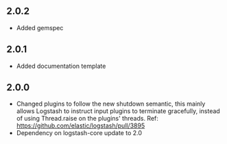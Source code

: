 ## 2.0.2
 - Added gemspec

## 2.0.1
 - Added documentation template
 
## 2.0.0
 - Changed plugins to follow the new shutdown semantic, this mainly allows Logstash to instruct input plugins to terminate gracefully, 
   instead of using Thread.raise on the plugins' threads. Ref: https://github.com/elastic/logstash/pull/3895
 - Dependency on logstash-core update to 2.0

